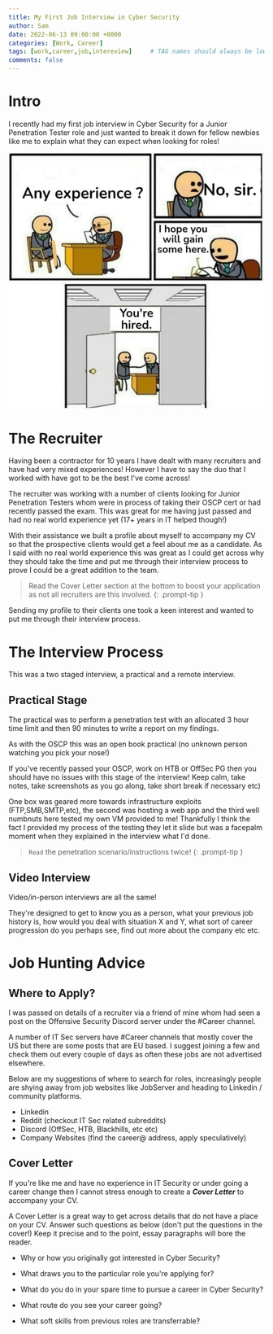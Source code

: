 ```yaml
---
title: My First Job Interview in Cyber Security
author: Sam
date: 2022-06-13 09:00:00 +0000
categories: [Work, Career]
tags: [work,career,job,intereview]     # TAG names should always be lowercase
comments: false
---
```


# Intro

I recently had my first job interview in Cyber Security for a Junior Penetration Tester role and just wanted to break it down for fellow newbies like me to explain what they can expect when looking for roles!

![Desktop View](/assets/img/newjob.jpeg)


# The Recruiter

Having been a contractor for 10 years I have dealt with many recruiters and have had very mixed experiences! However I have to say the duo that I worked with have got to be the best I've come across!

The recruiter was working with a number of clients looking for Junior Penetration Testers whom were in process of taking their OSCP cert or had recently passed the exam. This was great for me having just passed and had no real world experience yet (17+ years in IT helped though!)

With their assistance we built a profile about myself to accompany my CV so that the prospective clients would get a feel about me as a candidate. As I said with no real world experience this was great as I could get across why they should take the time and put me through their interview process to prove I could be a great addition to the team.

> Read the Cover Letter section at the bottom to boost your application as not all recruiters are this involved.
{: .prompt-tip }

Sending my profile to their clients one took a keen interest and wanted to put me through their interview process.

# The Interview Process

This was a two staged interview, a practical and a remote interview.

## Practical Stage

The practical was to perform a penetration test with an allocated 3 hour time limit and then 90 minutes to write a report on my findings.

As with the OSCP this was an open book practical (no unknown person watching you pick your nose!)

If you've recently passed your OSCP, work on HTB or OffSec PG then you should have no issues with this stage of the interview! Keep calm, take notes, take screenshots as you go along, take short break if necessary etc)

One box was geared more towards infrastructure exploits (FTP,SMB,SMTP,etc), the second was hosting a web app and the third well numbnuts here tested my own VM provided to me! Thankfully I think the fact I provided my process of the testing they let it slide but was a facepalm moment when they explained in the interview what I'd done.

> `Read` the penetration scenario/instructions twice! 
{: .prompt-tip }



## Video Interview

Video/in-person interviews are all the same! 

They're designed to get to know you as a person, what your previous job history is, how would you deal with situation X and Y, what sort of career progression do you perhaps see, find out more about the company etc etc.

# Job Hunting Advice

## Where to Apply?

I was passed on details of a recruiter via a friend of mine whom had seen a post on the Offensive Security Discord server under the #Career channel.

A number of IT Sec servers have #Career channels that mostly cover the US but there are some posts that are EU based. I suggest joining a few and check them out every couple of days as often these jobs are not advertised elsewhere.

Below are my suggestions of where to search for roles, increasingly people are shying away from job websites like JobServer and heading to Linkedin / community platforms.

* Linkedin
* Reddit (checkout IT Sec related subreddits)
* Discord (OffSec, HTB, Blackhills, etc etc)
* Company Websites (find the career@ address, apply speculatively)

## Cover Letter

If you're like me and have no experience in IT Security or under going a career change then I cannot stress enough to create a ***Cover Letter*** to accompany your CV.

A Cover Letter is a great way to get across details that do not have a place on your CV. Answer such questions as below (don't put the questions in the cover!) Keep it precise and to the point, essay paragraphs will bore the reader.

* Why or how you originally got interested in Cyber Security?

* What draws you to the particular role you're applying for?

* What do you do in your spare time to pursue a career in Cyber Security?

* What route do you see your career going?

* What soft skills from previous roles are transferrable?
